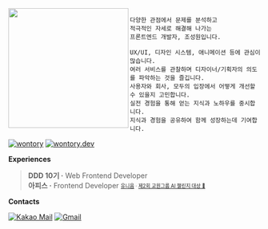 <div>
  <a href="https://github.com/wontory/tech-orbit">
    <img align="left" src="https://tech-orbit.wontory.dev/api?tech=Typescript,React,Next.js,Tailwind%20CSS&size=500&title=wontory" width="240"/>
  </a>
</div>

```
다양한 관점에서 문제를 분석하고
적극적인 자세로 해결해 나가는
프론트엔드 개발자, 조성원입니다.

UX/UI, 디자인 시스템, 애니메이션 등에 관심이 많습니다.
여러 서비스를 관찰하며 디자이너/기획자의 의도를 파악하는 것을 즐깁니다.
사용자와 회사, 모두의 입장에서 어떻게 개선할 수 있을지 고민합니다.
실전 경험을 통해 얻는 지식과 노하우를 중시합니다.
지식과 경험을 공유하여 함께 성장하는데 기여합니다.
```
[![wontory](https://img.shields.io/badge/wontory-0A66C2?logo=LinkedIn&logoColor=white)](https://www.linkedin.com/in/wontory/)
[![wontory.dev](https://img.shields.io/badge/wontory.dev-000000?logo=Astro&logoColor=white)](https://www.wontory.dev/)

**Experiences**

> **DDD 10기 ·** Web Frontend Developer  
> **아피스 ·** Frontend Developer <sub><sup>[유니음](https://www.unieum.kr/) · [제2회 교원그룹 AI 챌린지 대상 🥇](https://github.com/wontory/wontory/blob/master/documents/%EC%A0%9C2%ED%9A%8C%20%EA%B5%90%EC%9B%90%EA%B7%B8%EB%A3%B9%20AI%EC%B1%8C%EB%A6%B0%EC%A7%80%20%EB%8C%80%ED%9A%8C%20%EB%8C%80%EC%83%81.pdf)</sup></sub>

**Contacts**

[![Kakao Mail](https://img.shields.io/badge/tjddnjsjo@kakao.com-FFCD00?logo=Kakao&logoColor=black)](tjddnjsjo@kakao.com)
[![Gmail](https://img.shields.io/badge/devwontory@gmail.com-EA4335?logo=Gmail&logoColor=white)](tjddnjsjo@kakao.com)

